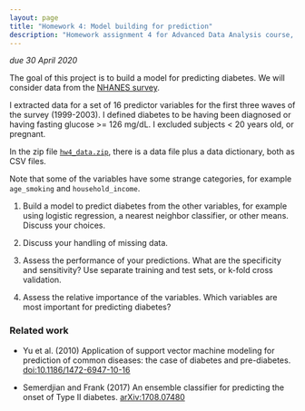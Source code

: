 ```yaml
---
layout: page
title: "Homework 4: Model building for prediction"
description: "Homework assignment 4 for Advanced Data Analysis course, on building a model to predict diabetes using NHANES data"
---
```


_due 30 April 2020_

The goal of this project is to build a model for predicting diabetes.
We will consider data from the [NHANES
survey](https://wwwn.cdc.gov/nchs/nhanes/).

I extracted data for a set of 16 predictor variables for the first
three waves of the survey (1999-2003). I defined diabetes to be
having been diagnosed or having fasting glucose >= 126 mg/dL. I
excluded subjects < 20 years old, or pregnant.

In the zip file [`hw4_data.zip`](hw4_data.zip), there is a
data file plus a data dictionary, both as CSV files.

Note that some of the variables have some strange categories, for
example `age_smoking` and `household_income`.



1. Build a model to predict diabetes from the other variables, for
   example using logistic regression, a nearest neighbor classifier,
   or other means. Discuss your choices.


2. Discuss your handling of missing data.


3. Assess the performance of your predictions. What are the
   specificity and sensitivity?
   Use separate training and test sets, or k-fold cross validation.


4. Assess the relative importance of the variables. Which variables
   are most important for predicting diabetes?


### Related work

- Yu et al. (2010) Application of support vector machine modeling for
  prediction of common diseases: the case of diabetes and pre-diabetes.
  [doi:10.1186/1472-6947-10-16](https://doi.org/10.1186/1472-6947-10-16)

- Semerdjian and Frank (2017) An ensemble classifier for predicting
  the onset of Type II diabetes.
  [arXiv:1708.07480](https://arxiv.org/abs/1708.07480)
